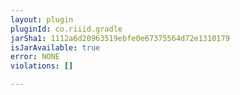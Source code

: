 ```yaml
---
layout: plugin
pluginId: co.riiid.gradle
jarSha1: 1112a6d20963519ebfe0e67375564d72e1310179
isJarAvailable: true
error: NONE
violations: []

---
```

